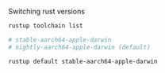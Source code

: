 Switching rust versions

```bash
rustup toolchain list

# stable-aarch64-apple-darwin
# nightly-aarch64-apple-darwin (default)

rustup default stable-aarch64-apple-darwin
```
